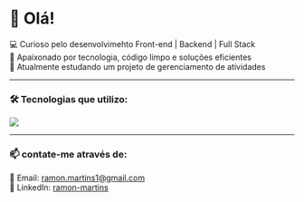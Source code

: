 # 👋 Olá! 

💻 Curioso pelo desenvolvimehto Front-end | Backend | Full Stack  
🚀 Apaixonado por tecnologia, código limpo e soluções eficientes  
🎯 Atualmente estudando um projeto de gerenciamento de atividades 

---

### 🛠️ Tecnologias que utilizo:  

<p align="left">
  <img src="https://skillicons.dev/icons?i=js,react,nodejs,postgresql,github,vercel" />
</p>


---

### 📫 contate-me através de: 
📩 Email: [ramon.martins1@gmail.com](mailto:ramon.martins1@gmail.com)  
💼 LinkedIn: [ramon-martins](https://www.linkedin.com/in/ramon-martins-55137614a)  


<!--
**ramon1martins1/ramon1martins1** is a ✨ _special_ ✨ repository because its `README.md` (this file) appears on your GitHub profile.

Here are some ideas to get you started:

- 🔭 I’m currently working on ...
- 🌱 I’m currently learning ...
- 👯 I’m looking to collaborate on ...
- 🤔 I’m looking for help with ...
- 💬 Ask me about ...
- 📫 How to reach me: ...
- 😄 Pronouns: ...
- ⚡ Fun fact: ...



-->
